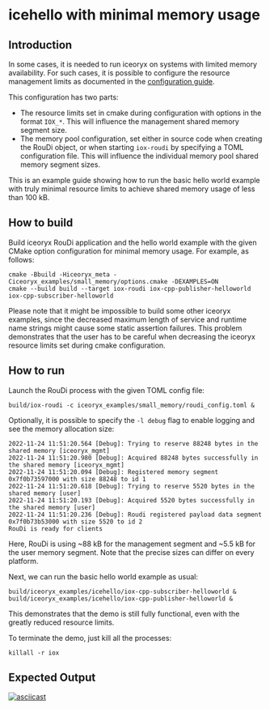 # icehello with minimal memory usage

## Introduction

In some cases, it is needed to run iceoryx on systems with limited memory
availability. For such cases, it is possible to configure the resource
management limits as documented in the
[configuration guide](../advanced/configuration-guide.md).

This configuration has two parts:
* The resource limits set in cmake during configuration with options in the
format `IOX_*`. This will influence the management shared memory segment size.
* The memory pool configuration, set either in source code when creating the
RouDi object, or when starting `iox-roudi` by specifying a TOML configuration
file. This will influence the individual memory pool shared memory segment
sizes.

This is an example guide showing how to run the basic hello world example with
truly minimal resource limits to achieve shared memory usage of less than 100
kB.

## How to build

Build iceoryx RouDi application and the hello world example with the given
CMake option configuration for minimal memory usage. For example, as follows:

```
cmake -Bbuild -Hiceoryx_meta -Ciceoryx_examples/small_memory/options.cmake -DEXAMPLES=ON
cmake --build build --target iox-roudi iox-cpp-publisher-helloworld iox-cpp-subscriber-helloworld
```

Please note that it might be impossible to build some other iceoryx examples,
since the decreased maximum length of service and runtime name strings might
cause some static assertion failures. This problem demonstrates that the user
has to be careful when decreasing the iceoryx resource limits set during cmake
configuration.

## How to run

Launch the RouDi process with the given TOML config file:

```
build/iox-roudi -c iceoryx_examples/small_memory/roudi_config.toml &
```

Optionally, it is possible to specify the `-l debug` flag to enable logging and
see the memory allocation size:

```
2022-11-24 11:51:20.564 [Debug]: Trying to reserve 88248 bytes in the shared memory [iceoryx_mgmt]
2022-11-24 11:51:20.980 [Debug]: Acquired 88248 bytes successfully in the shared memory [iceoryx_mgmt]
2022-11-24 11:51:20.094 [Debug]: Registered memory segment 0x7f0b73597000 with size 88248 to id 1
2022-11-24 11:51:20.618 [Debug]: Trying to reserve 5520 bytes in the shared memory [user]
2022-11-24 11:51:20.193 [Debug]: Acquired 5520 bytes successfully in the shared memory [user]
2022-11-24 11:51:20.236 [Debug]: Roudi registered payload data segment 0x7f0b73b53000 with size 5520 to id 2
RouDi is ready for clients
```

Here, RouDi is using ~88 kB for the management segment and ~5.5 kB for the
user memory segment. Note that the precise sizes can differ on every platform.

Next, we can run the basic hello world example as usual:

```
build/iceoryx_examples/icehello/iox-cpp-subscriber-helloworld &
build/iceoryx_examples/icehello/iox-cpp-publisher-helloworld &
```

This demonstrates that the demo is still fully functional, even with the
greatly reduced resource limits.

To terminate the demo, just kill all the processes:

```
killall -r iox
```

## Expected Output

[![asciicast](https://asciinema.org/a/KWK3IaXSYGqVvX2GG9zH2muaH.svg)](https://asciinema.org/a/KWK3IaXSYGqVvX2GG9zH2muaH)

